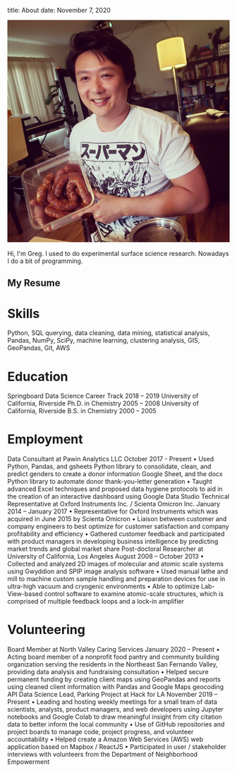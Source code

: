 title: About
date: November 7, 2020

![Me](/images/5E2B0435-D1B7-4437-B2DD-728E446B9BD6.jpg)

Hi, I'm Greg. I used to do experimental surface science research. Nowadays I do a bit of programming. 

## My Resume

# Skills
Python, SQL querying, data cleaning, data mining, statistical analysis, Pandas, NumPy, SciPy, machine learning, clustering analysis, GIS, GeoPandas, Git, AWS
# Education
Springboard Data Science Career Track							2018 – 2019
University of California, Riverside Ph.D. in Chemistry					2005 – 2008
University of California, Riverside B.S. in Chemistry					2000 – 2005
# Employment
Data Consultant at Pawin Analytics LLC						October 2017 - Present
    • Used Python, Pandas, and gsheets Python library to consolidate, clean, and predict genders to create a donor information Google Sheet, and the docx Python library to automate donor thank-you-letter generation
    • Taught advanced Excel techniques and proposed data hygiene protocols to aid in the creation of an interactive dashboard using Google Data Studio
Technical Representative at Oxford Instruments Inc. / Scienta Omicron Inc.	January 2014 – January 2017
    • Representative for Oxford Instruments which was acquired in June 2015 by Scienta Omicron
    • Liaison between customer and company engineers to best optimize for customer satisfaction and company profitability and efficiency
    • Gathered customer feedback and participated with product managers in developing business intelligence by predicting market trends and global market share
Post-doctoral Researcher at University of California, Los Angeles			August 2008 – October 2013
    • Collected and analyzed 2D images of molecular and atomic scale systems using Gwyddion and SPIP image analysis software
    • Used manual lathe and mill to machine custom sample handling and preparation devices for use in ultra-high vacuum and cryogenic environments
    • Able to optimize Lab-View-based control software to examine atomic-scale structures, which is comprised of multiple feedback loops and a lock-in amplifier
# Volunteering
Board Member at North Valley Caring Services					January 2020 – Present
    • Acting board member of a nonprofit food pantry and community building organization serving the residents in the Northeast San Fernando Valley, providing data analysis and fundraising consultation
    • Helped secure permanent funding by creating client maps using GeoPandas and reports using cleaned client information with Pandas and Google Maps geocoding API
Data Science Lead, Parking Project at Hack for LA				November 2019 – Present
    • Leading and hosting weekly meetings for a small team of data scientists, analysts, product managers, and web developers using Jupyter notebooks and Google Colab to draw meaningful insight from city citation data to better inform the local community
    • Use of GitHub repositories and project boards to manage code, project progress, and volunteer accountability
    • Helped create a Amazon Web Services (AWS) web application based on Mapbox / ReactJS 
    • Participated in user / stakeholder interviews with volunteers from the Department of Neighborhood Empowerment
